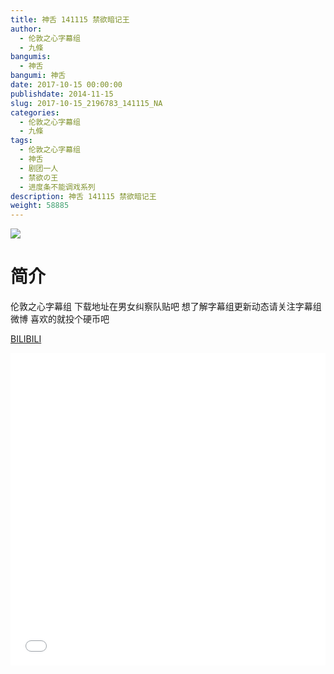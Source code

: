 ```yaml
---
title: 神舌 141115 禁欲暗记王
author: 
  - 伦敦之心字幕组
  - 九條
bangumis: 
  - 神舌
bangumi: 神舌
date: 2017-10-15 00:00:00
publishdate: 2014-11-15
slug: 2017-10-15_2196783_141115_NA
categories: 
  - 伦敦之心字幕组
  - 九條
tags: 
  - 伦敦之心字幕组
  - 神舌
  - 剧团一人
  - 禁欲の王
  - 进度条不能调戏系列
description: 神舌 141115 禁欲暗记王
weight: 58885
---
```


![](https://i.imgur.com/VCJ9Z0p.jpg)

# 简介  
伦敦之心字幕组 下载地址在男女纠察队贴吧 想了解字幕组更新动态请关注字幕组微博 喜欢的就投个硬币吧

  [BILIBILI](https://www.bilibili.com/video/av2196783/)


  <iframe src="//www.bilibili.com/html/html5player.html?cid=3413126&aid=2196783" width="100%" height="500" frameborder="0" allowfullscreen="allowfullscreen"></iframe>
